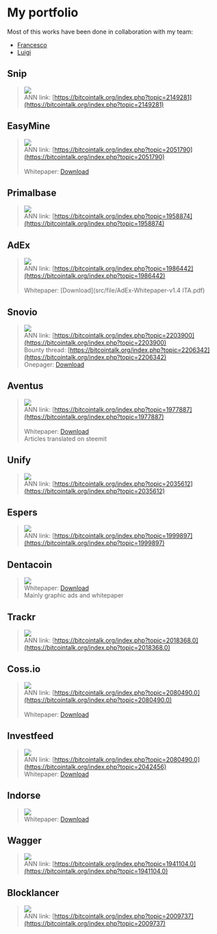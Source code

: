 
# My portfolio 
Most of this works have been done in collaboration with my team:
* [Francesco](https://github.com/franz-ops)
* [Luigi](https://github.com/Lu191)


## Snip
>![](src/img/snip.png)<br>
ANN link: [https://bitcointalk.org/index.php?topic=2149281](https://bitcointalk.org/index.php?topic=2149281)

## EasyMine

>![](src/img/easymine.jpg)<br>
ANN link: [https://bitcointalk.org/index.php?topic=2051790](https://bitcointalk.org/index.php?topic=2051790)<br>  
Whitepaper: [Download](src/file/easyMINE_Whitepaper_2.1_IT.pdf)

## Primalbase
>![](src/img/primalbase.png)<br>
ANN link: [https://bitcointalk.org/index.php?topic=1958874](https://bitcointalk.org/index.php?topic=1958874)<br>

## AdEx 
>![](src/img/AdEx.png)<bR>
ANN link: [https://bitcointalk.org/index.php?topic=1986442](https://bitcointalk.org/index.php?topic=1986442)<br>  
Whitepaper: [Download](src/file/AdEx-Whitepaper-v1.4 ITA.pdf)

## Snovio
>![](src/img/snovio.png)<br>
ANN link: [https://bitcointalk.org/index.php?topic=2203900](https://bitcointalk.org/index.php?topic=2203900)<br>
Bounty thread: [https://bitcointalk.org/index.php?topic=2206342](https://bitcointalk.org/index.php?topic=2206342)  
Onepager: [Download](src/file/OnePagerIt.pdf)

## Aventus
>![](src/img/avt.png)<br>
ANN link: [https://bitcointalk.org/index.php?topic=1977887](https://bitcointalk.org/index.php?topic=1977887)<br>  
Whitepaper: [Download](src/file/whitepaper_AVENTUS_ITA.pdf)  
Articles translated on steemit

## Unify
>![](src/img/unify.png)<br>
ANN link: [https://bitcointalk.org/index.php?topic=2035612](https://bitcointalk.org/index.php?topic=2035612)


## Espers
>![](src/img/espers.png)<br>
ANN link: [https://bitcointalk.org/index.php?topic=1999897](https://bitcointalk.org/index.php?topic=1999897)

## Dentacoin
>![](src/img/dentacoin.png)<br>
Whitepaper: [Download](src/docs/Whitepaper_dentacoin_ITA.pdf)<br>
Mainly graphic ads and whitepaper


## Trackr
>![](src/img/trackr.png)<br>
ANN link: [https://bitcointalk.org/index.php?topic=2018368.0](https://bitcointalk.org/index.php?topic=2018368.0)

## Coss.io
>![](src/img/coss.png)<br>
ANN link: [https://bitcointalk.org/index.php?topic=2080490.0](https://bitcointalk.org/index.php?topic=2080490.0)<br>  
Whitepaper: [Download](src/docs/coss-whitepaper-v3_ITA.pdf)

## Investfeed
>![](src/img/investfeed.png)<br>
ANN link: [https://bitcointalk.org/index.php?topic=2080490.0](https://bitcointalk.org/index.php?topic=2042456)  <br>
Whitepaper: [Download](src/docs/investFeedInc.pdf)


## Indorse
>![](src/img/indorse.png)<br>
Whitepaper: [Download](src/docs/Indorse-Whitepaper-v0.5.0.pdf)

## Wagger
>![](src/img/wagerr.jpg)<br>
ANN link: [https://bitcointalk.org/index.php?topic=1941104.0](https://bitcointalk.org/index.php?topic=1941104.0)


## Blocklancer
>![](src/img/blocklancer.png)<br>
ANN link: [https://bitcointalk.org/index.php?topic=2009737](https://bitcointalk.org/index.php?topic=2009737)

